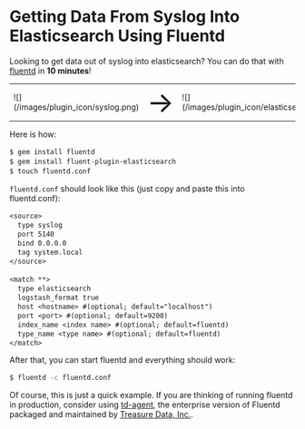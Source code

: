 # Getting Data From Syslog Into Elasticsearch Using Fluentd

Looking to get data out of syslog into elasticsearch? You can do that with [fluentd](//fluentd.org) in **10 minutes**!

<table>
  <td>![](/images/plugin_icon/syslog.png)</td>
  <td><span style="font-size:50px">&#8594;</span></td>
  <td>![](/images/plugin_icon/elasticsearch.png)</td>
</table>

Here is how:

```bash
$ gem install fluentd
$ gem install fluent-plugin-elasticsearch
$ touch fluentd.conf
```

`fluentd.conf` should look like this (just copy and paste this into fluentd.conf):


    <source>
      type syslog
      port 5140
      bind 0.0.0.0
      tag system.local
    </source>

    <match **>
      type elasticsearch
      logstash_format true
      host <hostname> #(optional; default="localhost")
      port <port> #(optional; default=9200)
      index_name <index name> #(optional; default=fluentd)
      type_name <type name> #(optional; default=fluentd)
    </match>

After that, you can start fluentd and everything should work:

```bash
$ fluentd -c fluentd.conf
```

Of course, this is just a quick example. If you are thinking of running fluentd in production, consider using [td-agent](//docs.treasure-data.com/articles/td-agent), the enterprise version of Fluentd packaged and maintained by [Treasure Data, Inc.](//www.treasure-data.com).
